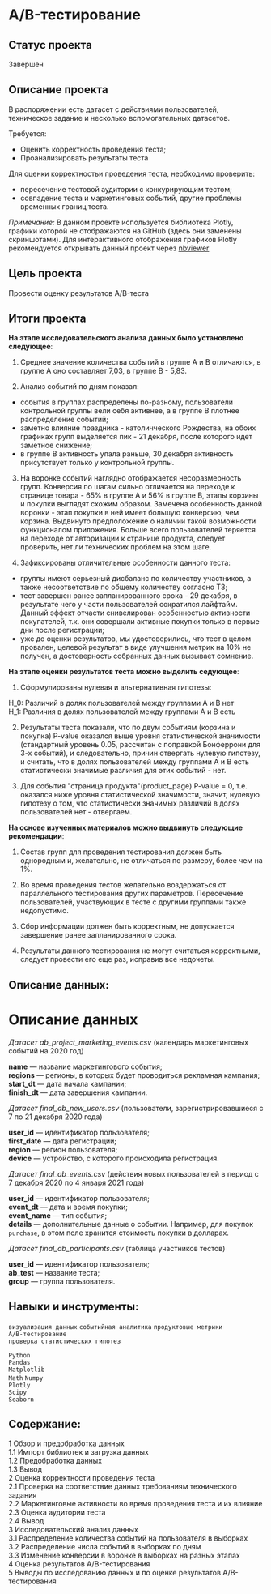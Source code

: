 # A/B-тестирование  

## Статус проекта
Завершен

## Описание проекта

В распоряжении есть датасет с действиями пользователей, техническое задание и несколько вспомогательных датасетов.  

Требуется:
- Оценить корректность проведения теста;
- Проанализировать результаты теста

Для оценки корректностьи проведения теста, необходимо проверить:

- пересечение тестовой аудитории с конкурирующим тестом;
- совпадение теста и маркетинговых событий, другие проблемы временных границ теста.
  
*Примечание:* В данном проекте используется библиотека Plotly, графики которой не отображаются на GitHub (здесь они заменены скриншотами). 
Для интерактивного отображения графиков Plotly рекомендуется открывать данный проект через [nbviewer](https://nbviewer.org/github/aefr1/data-analysis-projects/blob/main/ab_testing/ab_testing.ipynb)  

## Цель проекта  

Провести оценку результатов A/B-теста   

## Итоги проекта  

**На этапе исследовательского анализа данных было установлено следующее**:  


1. Среднее значение количества событий в группе А и B отличаются, в группе А оно составляет 7,03, в группе В - 5,83.  


2. Анализ событий по дням показал:
- события в группах распределены по-разному, пользователи контрольной группы вели себя активнее, а в группе B плотнее распределение событий;
- заметно влияние праздника - католичческого Рождества, на обоих графиках групп выделяется пик - 21 декабря, после которого идет заметное снижение;
- в группе В активность упала раньше, 30 декабря активность присутствует только у контрольной группы.  


3. На воронке событий наглядно отображается несоразмерность групп. Конверсия по шагам сильно отличается на переходе к странице товара - 65% в группе А и 56% в группе В, этапы корзины и покупки выглядят схожим образом. Замечена особенность данной  воронки - этап покупки в ней имеет большую конверсию, чем корзина. Выдвинуто предположение о наличии такой возможности функционалом приложения. Больше всего пользователей теряется на переходе от авторизации к странице продукта, следует проверить, нет ли технических проблем на этом шаге.  


4. Зафиксированы отличительные особенности данного теста:
- группы имеют серьезный дисбаланс по количеству участников, а также несоответствие по общему количеству согласно ТЗ;
- тест завершен ранее запланированного срока - 29 декабря, в результате чего у части пользователей сократился лайфтайм. Данный эффект отчасти снивелирован особенностью активности покупателей, т.к. они совершали активные покупки только в первые дни после регистрации;
- уже до оценки результатов, мы удостоверились, что тест в целом провален, целевой результат в виде улучшения метрик на 10% не получен, а достоверность собранных данных вызывает сомнение.  


**На этапе оценки результатов теста можно выделить седующее**:  


1. Сформулированы нулевая и альтернативная гипотезы:

H_0: Различий в долях пользователей между группами A и B нет  
H_1: Различия в долях пользователей между группами A и B есть  

 
2. Результаты теста показали, что по двум событиям (корзина и покупка) P-value оказался выше уровня статистической значимости (стандартный уровень 0.05, рассчитан с поправкой Бонферрони для 3-х событий), и следовательно, причин отвергать нулевую гипотезу, и считать, что в долях пользователей между группами A и B есть статистически значимые различия для этих событий - нет.  


3. Для события "страница продукта"(product_page)  P-value = 0, т.е. оказался ниже уровня статистической значимости, значит, нулевую гипотезу о том, что статистически значимых различий в долях пользователей нет - отвергаем.  


**На основе изученных материалов можно выдвинуть следующие рекомендации**:  


1. Состав групп для проведения тестирования должен быть однородным и, желательно, не отличаться по размеру, более чем на 1%.  


2. Во время проведения тестов желательно воздержаться от параллельного тестирования других параметров. Пересечение пользователей, участвующих в тесте с другими группами также недопустимо.  


3. Сбор информации должен быть корректным, не допускается завершение ранее запланированного срока.  


4. Результаты данного тестирования не могут считаться корректными, следует провести его еще раз, исправив все недочеты.


## Описание данных:  

# Описание данных

*Датасет ab_project_marketing_events.csv* (календарь маркетинговых событий на 2020 год)

**name** — название маркетингового события;  
**regions** — регионы, в которых будет проводиться рекламная кампания;  
**start_dt** — дата начала кампании;  
**finish_dt** — дата завершения кампании.  

*Датасет final_ab_new_users.csv* (пользователи, зарегистрировавшиеся с 7 по 21 декабря 2020 года)

**user_id** — идентификатор пользователя;  
**first_date** — дата регистрации;  
**region** — регион пользователя;  
**device** — устройство, с которого происходила регистрация.  

*Датасет final_ab_events.csv* (действия новых пользователей в период с 7 декабря 2020 по 4 января 2021 года)  

**user_id** — идентификатор пользователя;  
**event_dt** — дата и время покупки;  
**event_name** — тип события;  
**details** — дополнительные данные о событии. Например, для покупок `purchase`, в этом поле хранится стоимость покупки в долларах.  

*Датасет final_ab_participants.csv* (таблица участников тестов)

**user_id** — идентификатор пользователя;  
**ab_test** — название теста;  
**group** — группа пользователя.    

## Навыки и инструменты:

`визуализация данных`
`событийная аналитика`
`продуктовые метрики`    
`A/B-тестирование`  
`проверка статистических гипотез`   
  
`Python`  
`Pandas`    
`Matplotlib`  
`Math` 
`Numpy`     
`Plotly`  
`Scipy`  
`Seaborn`   

## Содержание:  

1 Обзор и предобработка данных  
1.1 Импорт библиотек и загрузка данных  
1.2 Предобработка данных  
1.3 Вывод  
2 Оценка корректности проведения теста  
2.1 Проверка на соответствие данных требованиям технического задания   
2.2 Маркетинговые активности во время проведения теста и их влияние  
2.3 Оценка аудитории теста  
2.4 Вывод  
3 Исследовательский анализ данных  
3.1 Распределение количества событий на пользователя в выборках  
3.2 Распределение числа событий в выборках по дням  
3.3 Изменение конверсии в воронке в выборках на разных этапах  
4 Оценка результатов A/B-тестирования  
5 Выводы по исследованию данных и по оценке результатов A/B-тестирования  
